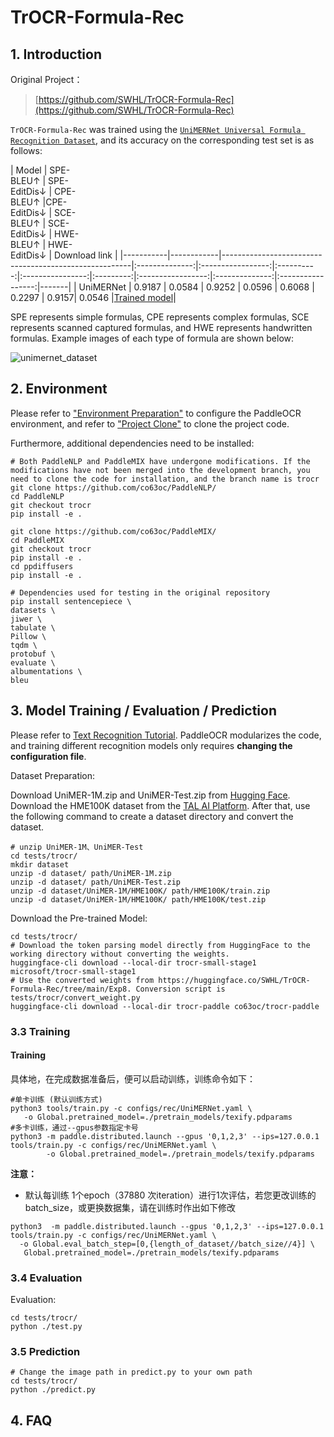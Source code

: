 # TrOCR-Formula-Rec

## 1. Introduction

Original Project：
> [https://github.com/SWHL/TrOCR-Formula-Rec](https://github.com/SWHL/TrOCR-Formula-Rec)

`TrOCR-Formula-Rec` was trained using the [`UniMERNet Universal Formula Recognition Dataset`](https://huggingface.co/datasets/wanderkid/UniMER_Dataset/tree/main), and its accuracy on the corresponding test set is as follows:

| Model        | SPE-<br/>BLEU↑ | SPE-<br/>EditDis↓ | CPE-<br/>BLEU↑  |CPE-<br/>EditDis↓ | SCE-<br/>BLEU↑ | SCE-<br/>EditDis↓ | HWE-<br/>BLEU↑ | HWE-<br/>EditDis↓ | Download link |
|-----------|------------|-------------------------------------------------------|:--------------:|:-----------------:|:----------:|:----------------:|:---------:|:-----------------:|:--------------:|:-----------------:|-------|
| UniMERNet |     0.9187     |      0.0584       |  0.9252    |      0.0596      | 0.6068 |     0.2297        |   0.9157|     0.0546           |[Trained model](https://huggingface.co/co63oc/trocr-paddle)|

SPE represents simple formulas, CPE represents complex formulas, SCE represents scanned captured formulas, and HWE represents handwritten formulas. Example images of each type of formula are shown below:

![unimernet_dataset](https://github.com/user-attachments/assets/fb801a36-5614-4031-8585-700bd9f8fb2e)

## 2. Environment
Please refer to ["Environment Preparation"](../../ppocr/environment.en.md) to configure the PaddleOCR environment, and refer to ["Project Clone"](../../ppocr/blog/clone.en.md) to clone the project code.

Furthermore, additional dependencies need to be installed:
```shell
# Both PaddleNLP and PaddleMIX have undergone modifications. If the modifications have not been merged into the development branch, you need to clone the code for installation, and the branch name is trocr
git clone https://github.com/co63oc/PaddleNLP/
cd PaddleNLP
git checkout trocr
pip install -e .

git clone https://github.com/co63oc/PaddleMIX/
cd PaddleMIX
git checkout trocr
pip install -e .
cd ppdiffusers
pip install -e .

# Dependencies used for testing in the original repository
pip install sentencepiece \
datasets \
jiwer \
tabulate \
Pillow \
tqdm \
protobuf \
evaluate \
albumentations \
bleu
```

## 3. Model Training / Evaluation / Prediction

Please refer to [Text Recognition Tutorial](../../ppocr/model_train/recognition.en.md). PaddleOCR modularizes the code, and training different recognition models only requires **changing the configuration file**.

Dataset Preparation:

Download UniMER-1M.zip and UniMER-Test.zip from [Hugging Face]((https://huggingface.co/datasets/wanderkid/UniMER_Dataset/tree/main)). Download the HME100K dataset from the [TAL AI Platform](https://ai.100tal.com/dataset). After that, use the following command to create a dataset directory and convert the dataset.

```shell
# unzip UniMER-1M、UniMER-Test
cd tests/trocr/
mkdir dataset
unzip -d dataset/ path/UniMER-1M.zip
unzip -d dataset/ path/UniMER-Test.zip
unzip -d dataset/UniMER-1M/HME100K/ path/HME100K/train.zip
unzip -d dataset/UniMER-1M/HME100K/ path/HME100K/test.zip
```

Download the Pre-trained Model:

```shell
cd tests/trocr/
# Download the token parsing model directly from HuggingFace to the working directory without converting the weights.
huggingface-cli download --local-dir trocr-small-stage1 microsoft/trocr-small-stage1
# Use the converted weights from https://huggingface.co/SWHL/TrOCR-Formula-Rec/tree/main/Exp8. Conversion script is tests/trocr/convert_weight.py
huggingface-cli download --local-dir trocr-paddle co63oc/trocr-paddle
```

### 3.3 Training

#### Training


具体地，在完成数据准备后，便可以启动训练，训练命令如下：
```shell
#单卡训练 (默认训练方式)
python3 tools/train.py -c configs/rec/UniMERNet.yaml \
   -o Global.pretrained_model=./pretrain_models/texify.pdparams
#多卡训练，通过--gpus参数指定卡号
python3 -m paddle.distributed.launch --gpus '0,1,2,3' --ips=127.0.0.1   tools/train.py -c configs/rec/UniMERNet.yaml \
        -o Global.pretrained_model=./pretrain_models/texify.pdparams
```

**注意：**

- 默认每训练 1个epoch（37880 次iteration）进行1次评估，若您更改训练的batch_size，或更换数据集，请在训练时作出如下修改
```
python3  -m paddle.distributed.launch --gpus '0,1,2,3' --ips=127.0.0.1   tools/train.py -c configs/rec/UniMERNet.yaml \
  -o Global.eval_batch_step=[0,{length_of_dataset//batch_size//4}] \
   Global.pretrained_model=./pretrain_models/texify.pdparams
```

### 3.4 Evaluation

Evaluation:

```shell
cd tests/trocr/
python ./test.py
```

### 3.5 Prediction

```shell
# Change the image path in predict.py to your own path
cd tests/trocr/
python ./predict.py
```

## 4. FAQ
